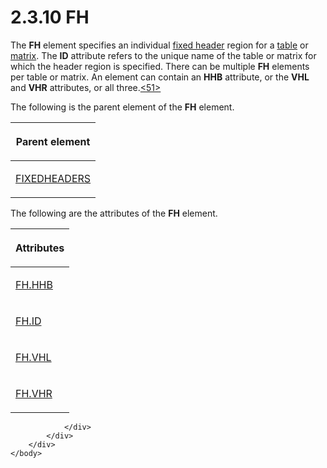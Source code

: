 <html dir="LTR" xmlns:mshelp="http://msdn.microsoft.com/mshelp" xmlns:ddue="http://ddue.schemas.microsoft.com/authoring/2003/5" xmlns:xlink="http://www.w3.org/1999/xlink" xmlns:tool="http://www.microsoft.com/tooltip">
    <head>
        <meta http-equiv="Content-Type" content="text/html; CHARSET=utf-8"></meta>
        <meta name="save" content="history"></meta>
        <title>2.3.10 FH</title>
        <xml>
            <mshelp:toctitle title="2.3.10 FH"></mshelp:toctitle>
            <mshelp:rltitle title="[MS-RGDI]: FH"></mshelp:rltitle>
            <mshelp:keyword index="A" term="f90c5ba0-774f-4e7b-bdf1-8cba9df68169"></mshelp:keyword>
            <mshelp:attr name="DCSext.ContentType" value="open specification"></mshelp:attr>
            <mshelp:attr name="AssetID" value="f90c5ba0-774f-4e7b-bdf1-8cba9df68169"></mshelp:attr>
            <mshelp:attr name="TopicType" value="kbRef"></mshelp:attr>
            <mshelp:attr name="DCSext.Title" value="[MS-RGDI]: FH" />
        </xml>
    </head>
    <body>
        <div id="header">
            <h1 class="heading">2.3.10 FH</h1>
        </div>
        <div id="mainSection">
            <div id="mainBody">
                <div id="allHistory" class="saveHistory"></div>
                <div id="sectionSection0" class="section" name="collapseableSection">
                    

<p>The <b>FH</b> element specifies an individual <a href="557e6223-9107-4be3-9f7c-b83beb5d16fc.html#gt_fa3c2e3f-8831-427d-b84d-d61744433876">fixed header</a> region for a <a href="557e6223-9107-4be3-9f7c-b83beb5d16fc.html#gt_d3a7da8d-a597-4838-9756-25e30b640ba7">table</a> or <a href="557e6223-9107-4be3-9f7c-b83beb5d16fc.html#gt_32295443-a111-4846-955d-a3f5964726bb">matrix</a>. The <b>ID</b>
attribute refers to the unique name of the table or matrix for which the header
region is specified. There can be multiple <b>FH</b> elements per table or matrix.
An element can contain an <b>HHB</b> attribute, or the <b>VHL</b> and <b>VHR</b>
attributes, or all three.<a id="Appendix_A_Target_51"></a><a href="5f16d945-e8a0-4cc3-9547-1c8f3e568219.html#Appendix_A_51" aria-label="Product behavior note 51">&lt;51&gt;</a></p>

<p>The following is the parent element of the <b>FH</b>
element.</p>

<table>
 <thead>
  <tr>
   <th>
   <p>Parent element</p>
   </th>
  </tr>
 </thead>
 <tr>
  <td>
  <p><a href="3fdea615-ea3f-469b-a2b8-c1cb26b3f6b1.html">FIXEDHEADERS</a></p>
  </td>
 </tr>
</table>

<p>The following are the attributes of the <b>FH</b> element.</p>

<table>
 <thead>
  <tr>
   <th>
   <p>Attributes</p>
   </th>
  </tr>
 </thead>
 <tr>
  <td>
  <p><a href="ded6ecf4-c2c4-4045-81e6-f332253b8572.html">FH.HHB</a></p>
  </td>
 </tr>
 <tr>
  <td>
  <p><a href="ab3a7647-e65e-4358-b638-f4944c7a8f20.html">FH.ID</a></p>
  </td>
 </tr>
 <tr>
  <td>
  <p><a href="0b694c86-a5c7-4eac-8df9-9c428133afed.html">FH.VHL</a></p>
  </td>
 </tr>
 <tr>
  <td>
  <p><a href="33a888b7-96d3-48fa-9c59-a671e272598a.html">FH.VHR</a></p>
  </td>
 </tr>
</table>

<p> </p>


                </div>
            </div>
        </div>
    </body>
</html>